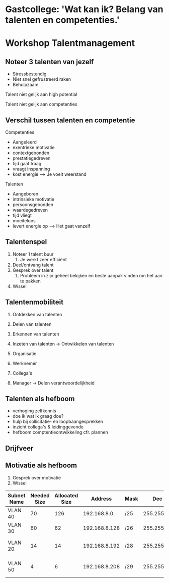 # Gastcollege: 'Wat kan ik? Belang van talenten en competenties.'

# Workshop Talentmanagement

## Noteer 3 talenten van jezelf

- Stressbestendig
- Niet snel gefrustreerd raken
- Behulpzaam 

Talent niet gelijk aan high potential

Talent niet gelijk aan competenties

## Verschil tussen talenten en competentie

Competenties
- Aangeleerd
- exentrieke motivatie
- contextgebonden
- prestatiegedreven
- tijd gaat traag
- vraagt inspanning
- kost energie
--> Je voelt weerstand

Talenten
- Aangeboren
- intrinsieke motivatie
- persoonsgebonden
- waardegedreven
- tijd vliegt
- moeiteloos
- levert energie op
--> Het gaat vanzelf

## Talentenspel

1. Noteer 1 talent buur
	1. Je werkt zeer efficiënt
2. Deel/ontvang talent
3. Gesprek over talent
	1. Probleem in zijn geheel bekijken en beste aanpak vinden om het aan te pakken
4. Wissel
## Talentenmobiliteit

1. Ontdekken van talenten
2. Delen van talenten
3. Erkennen van talenten
4. Inzeten van talenten
-> Ontwikkelen van talenten

1. Organisatie
2. Werknemer
3. Collega's
4. Manager
-> Delen verantwoordelijkheid

## Talenten als hefboom

- verhoging zelfkennis
- doe ik wat ik graag doe?
- hulp bij sollicitatie- en loopbaangesprekken
- inzicht collega's & leidinggevende
- hefboom comptentieontwikkeling cfr. plannen

## Drijfveer

## Motivatie als hefboom

1. Gesprek over motivatie
2. Wissel

| Subnet Name | Needed Size | Allocated Size | Address       | Mask | Dec Mask        | Assignable Range              | Broadcast     |
| ----------- | ----------- | -------------- | ------------- | ---- | --------------- | ----------------------------- | ------------- |
| VLAN 40     | 70          | 126            | 192.168.8.0   | /25  | 255.255.255.128 | 192.168.8.1 - 192.168.8.126   | 192.168.8.127 |
| VLAN 30     | 60          | 62             | 192.168.8.128 | /26  | 255.255.255.192 | 192.168.129 - 192.168.8.190   | 192.168.8.191 |
| VLAN 20     | 14          | 14             | 192.168.8.192 | /28  | 255.255.255.240 | 192.168.8.193 - 192.168.8.206 | 192.168.8.207 |
| VLAN 50     | 4           | 6              | 192.168.8.208 | /29  | 255.255.255.248 | 192.168.8.209 - 192.168.8.214 | 192.168.8.215 |
  
